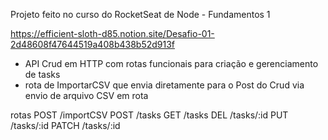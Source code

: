 Projeto feito no curso do RocketSeat de Node - Fundamentos 1

https://efficient-sloth-d85.notion.site/Desafio-01-2d48608f47644519a408b438b52d913f

- API Crud em HTTP com rotas funcionais para criação e gerenciamento de tasks
- rota de ImportarCSV que envia diretamente para o Post do Crud via envio de arquivo CSV em rota

rotas
POST /importCSV
POST /tasks
GET /tasks
DEL /tasks/:id
PUT /tasks/:id
PATCH /tasks/:id

